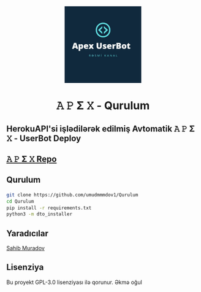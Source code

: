<div align="center">
  <img src="https://raw.githubusercontent.com/sahibziko/apexin/master/dtologo.jpg" width="200" height="200">
  <h1>𝙰 𝙿 Σ 𝚇  -  Qurulum</h1>
</div>

## HerokuAPI'si işlədilərək edilmiş Avtomatik 𝙰 𝙿 Σ 𝚇 - UserBot Deploy

## [𝙰 𝙿 Σ 𝚇 Repo](https://github.com/sahibziko/0)

## Qurulum
```sh
git clone https://github.com/umudmmmdov1/Qurulum
cd Qurulum
pip install -r requirements.txt
python3 -m dto_installer
```

## Yaradıcılar

[Sahib Muradov](https://t.me/ra7narok)



## Lisenziya
Bu proyekt GPL-3.0 lisenziyası ilə qorunur.
Əkmə oğul

